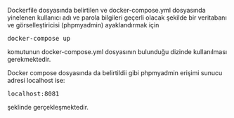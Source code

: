 Dockerfile dosyasında belirtilen ve docker-compose.yml dosyasında yinelenen 
kullanıcı adı ve parola bilgileri geçerli olacak şekilde 
bir veritabanı ve görselleştiricisi (phpmyadmin) ayaklandırmak için 

<pre>docker-compose up</pre>

komutunun docker-compose.yml dosyasının bulunduğu dizinde 
kullanılması gerekmektedir.

Docker compose dosyasında da belirtildii gibi phpmyadmin erişimi sunucu adresi localhost ise:

<pre>localhost:8081</pre> şeklinde gerçekleşmektedir.
